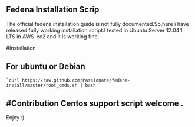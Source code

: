 Fedena Installation Scrip
---
The official fedena installation guide is not fully documented.So,here i have released fully working installation script.I tested in Ubuntu Server 12.04.1 LTS in AWS-ec2 and it is working fine. 

#Installation
 ## For ubuntu or Debian
    `curl https://raw.github.com/Passionate/fedena-install/master/root_cmds.sh | bash `

#Contribution
  Centos support script welcome . 
----
Enjoy :)